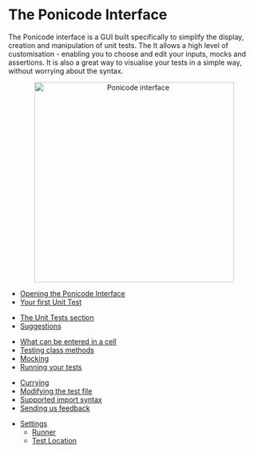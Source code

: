 # The Ponicode Interface

The Ponicode interface is a GUI built specifically to simplify the display, creation and manipulation of unit tests. The It allows a high level of customisation - enabling you to choose and edit your inputs, mocks and assertions.
It is also a great way to visualise your tests in a simple way, without worrying about the syntax.

<p align="center">
    <img src="ut_extension/gui_test/images/interface.png" alt="Ponicode interface" width="400"/>
</p>

- [Opening the Ponicode Interface](ut_extension/gui_test/open_gui.md)
- [Your first Unit Test](ut_extension/gui_test/firstUtGUI.md)
<!-- - [Intro] -->
- [The Unit Tests section](ut_extension/gui_test/unitTests.md)
- [Suggestions](ut_extension/gui_test/suggestions.md)
<!-- - [Adding or removing columns] -->
<!-- - [The bold symbol] -->
<!-- - [The coverage indication] -->
<!-- - [Modify the test description] -->
- [What can be entered in a cell](ut_extension/gui_test/cell.md)
- [Testing class methods](ut_extension/gui_test/classMethods.md)
- [Mocking](ut_extension/gui_test/mocking.md)
- [Running your tests](ut_extension/gui_test/runningTests.md)
<!-- - [How suggestions work] -->
<!-- - [Assertions and matchers] -->
- [Currying](ut_extension/gui_test/currying.md)
- [Modifying the test file](ut_extension/gui_test/modifyingTestFile.md)
- [Supported import syntax](ut_extension/gui_test/importSyntax.md)
- [Sending us feedback](ut_extension/gui_test/feedback.md)
<!-- - [Coverage calculation] -->
- [Settings](ut_extension/gui_test/configuration/)
    - [Runner](ut_extension/gui_test/configuration/runner.md)
    - [Test Location](ut_extension/gui_test/configuration/testLocation.md)